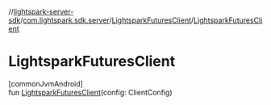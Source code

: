//[lightspark-server-sdk](../../../index.md)/[com.lightspark.sdk.server](../index.md)/[LightsparkFuturesClient](index.md)/[LightsparkFuturesClient](-lightspark-futures-client.md)

# LightsparkFuturesClient

[commonJvmAndroid]\
fun [LightsparkFuturesClient](-lightspark-futures-client.md)(config: ClientConfig)

